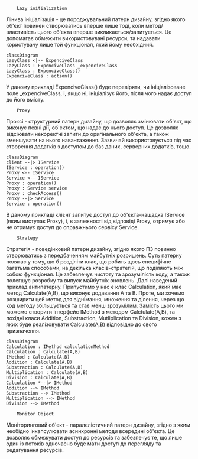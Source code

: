         Lazy initialization
Лінива ініціалізація - це породжувальний патерн дизайну, згідно якого об'єкт повинен створюватись вперше лише тоді, коли метод/властивість цього об'єкта вперше викликається/запитується. Це допомагає обмежити використовувані ресурси, та надавати користувачу лише той функціонал, який йому необхідний.
```mermaid
classDiagram
LazyClass <|-- ExpenciveClass
LazyClass : ExpenciveClass _expenciveClass
LazyClass : ExpenciveClass()
ExpenciveClass : action()
```
У даному прикладі ExpenciveClass() буде перевіряти, чи ініціалізоване поле _expenciveClass, і, якщо ні, ініціалізує його, після чого надає доступ до його вмісту.

        Proxy
Проксі - структурний патерн дизайну, що дозволяє змінювати об'єкт, що виконує певні дії, об'єктом, що надає до нього доступ. Це дозволяє відсіювати некоректні запити до оригінального об'єкта, а також зменшувати на нього навантаження. Зазвичай використовується під час створення додатків з доступом до баз даних, серверних додатків, тощо. 
```mermaid
classDiagram
client --|> IService
IService : operation()
Proxy <-- IService
Service <-- IService
Proxy : operation()
Proxy : Service service
Proxy : checkAccess()
Proxy --|> Service
Service : operation()
```
В даному прикладі клієнт запитує доступ до об'єкта-нащадка IService (яким виступає Proxy), і, в залежності від відповіді Proxy, отримує або не отримує доступ до справжнього сервісу Service.

        Strategy
Стратегія - поведінковий патерн дизайну, згідно якого ПЗ повинно створюватись з передбаченням майбутніх розришень. Суть патерну полягає у тому, що б розділіти клас, що робить щось специфічне багатьма способами, на декілька класів-стратегій, що поділяють між собою функціонал. Це забезпечує чистоту та зрозумілість коду, а також полегшує розробку та випуск майбутніх оновлень.
Далі наведений приклад антипатерну. Припустимо у нас є клас Calculation, який має метод Calculate(A,B), що виконує додавання A та B. Проте, ми хочемо розширити цей метод для віднімання, множення та ділення, через що код методу збільшується та стає менш зрозумілим. 
Замість цього ми можемо створити інтерфейс IMethod з методом Calctulate(A,B), та похідні класи Addition, Substraction, Mutliplication та Division, кожен з яких буде реалізовувати Calculate(A,B) відповідно до свого призначення.
```mermaid
classDiagram
Calculation : IMethod calculationMethod
Calculation : Calculate(A,B)
IMethod : Calculate(A,B)
Addition : Calculate(A,B)
Substraction : Calculate(A,B)
Multiplication : Calculate(A,B)
Division : Calculate(A,B)
Calculation *--|> IMethod
Addition --> IMethod
Substraction --> IMethod
Multiplication --> IMethod
Division --> IMethod
```

        Monitor Object
Моніторинговий об'єкт - паралелістичний патерн дизайну, згідно з яким необідно інкапсулювати асинхронні методи всередині об'єкта. Це дозволяє обмежувати доступ до ресурсів та забезпечує те, що лише один із потоків одночасно буде мати доступ до перегляду та редагування ресурсів.
